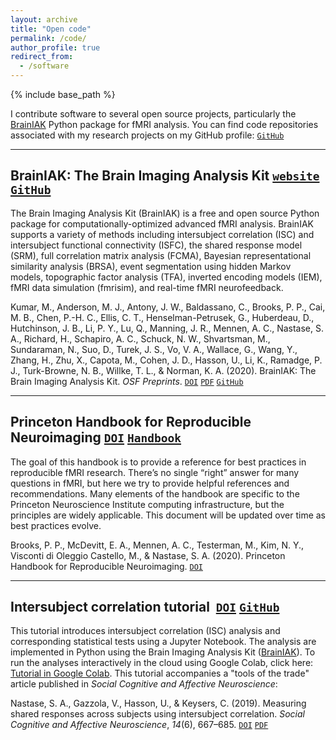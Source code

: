 ```yaml
---
layout: archive
title: "Open code"
permalink: /code/
author_profile: true
redirect_from:
  - /software
---
```


{% include base_path %}

I contribute software to several open source projects, particularly the [BrainIAK](https://brainiak.org/) Python package for fMRI analysis. You can find code repositories associated with my research projects on my GitHub profile: [`GitHub`](https://github.com/snastase)

---

## BrainIAK: The Brain Imaging Analysis Kit [`website`](https://brainiak.org/) [`GitHub`](https://github.com/brainiak/brainiak)

The Brain Imaging Analysis Kit (BrainIAK) is a free and open source Python package for computationally-optimized advanced fMRI analysis. BrainIAK supports a variety of methods including intersubject correlation (ISC) and intersubject functional connectivity (ISFC), the shared response model (SRM), full correlation matrix analysis (FCMA), Bayesian representational similarity analysis (BRSA), event segmentation using hidden Markov models, topographic factor analysis (TFA), inverted encoding models (IEM), fMRI data simulation (fmrisim), and real-time fMRI neurofeedback.

Kumar, M., Anderson, M. J., Antony, J. W., Baldassano, C., Brooks, P. P., Cai, M. B., Chen, P.-H. C., Ellis, C. T., Henselman-Petrusek, G., Huberdeau, D., Hutchinson, J. B., Li, P. Y., Lu, Q., Manning, J. R., Mennen, A. C., Nastase, S. A., Richard, H., Schapiro, A. C., Schuck, N. W., Shvartsman, M., Sundaraman, N., Suo, D., Turek, J. S., Vo, V. A., Wallace, G., Wang, Y., Zhang, H., Zhu, X., Capota, M., Cohen, J. D., Hasson, U., Li, K., Ramadge, P. J., Turk-Browne, N. B., Willke, T. L., & Norman, K. A. (2020). BrainIAK: The Brain Imaging Analysis Kit. *OSF Preprints*. [`DOI`](https://doi.org/10.31219/osf.io/db2ev) [`PDF`](https://snastase.github.io/files/Kumar_bioRxiv_2020.pdf) [`GitHub`](https://github.com/brainiak/brainiak-aperture)

---

## Princeton Handbook for Reproducible Neuroimaging [`DOI`](http://doi.org/10.5281/zenodo.3688789) [`Handbook`](https://brainhack-princeton.github.io/handbook/)

The goal of this handbook is to provide a reference for best practices in reproducible fMRI research. There’s no single “right” answer for many questions in fMRI, but here we try to provide helpful references and recommendations. Many elements of the handbook are specific to the Princeton Neuroscience Institute computing infrastructure, but the principles are widely applicable. This document will be updated over time as best practices evolve.

Brooks, P. P., McDevitt, E. A., Mennen, A. C., Testerman, M., Kim, N. Y., Visconti di Oleggio Castello, M., & Nastase, S. A. (2020). Princeton Handbook for Reproducible Neuroimaging. 
 [`DOI`](http://doi.org/10.5281/zenodo.3688789)

---

## Intersubject correlation tutorial  [`DOI`](https://doi.org/10.5281/zenodo.3693161) [`GitHub`](https://github.com/snastase/isc-tutorial)

This tutorial introduces intersubject correlation (ISC) analysis and corresponding statistical tests using a Jupyter Notebook. The analysis are implemented in Python using the Brain Imaging Analysis Kit ([BrainIAK](http://brainiak.org/)). To run the analyses interactively in the cloud using Google Colab, click here: [Tutorial in Google Colab](https://colab.research.google.com/drive/1EHI9buw-nvj5UDNg7MWUiQ1ITVJSswtH). This tutorial accompanies a "tools of the trade" article published in *Social Cognitive and Affective Neuroscience*:

Nastase, S. A., Gazzola, V., Hasson, U., & Keysers, C. (2019). Measuring shared responses across subjects using intersubject correlation. *Social Cognitive and Affective Neuroscience*, *14*(6), 667–685. [`DOI`](https://doi.org/10.1093/scan/nsz037) [`PDF`](https://snastase.github.io/files/Nastase_SCAN_2019.pdf)



